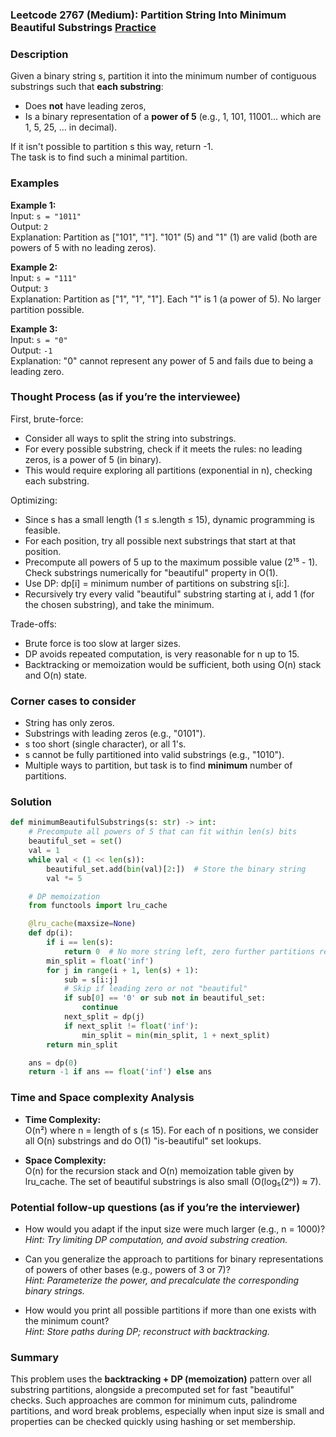 ### Leetcode 2767 (Medium): Partition String Into Minimum Beautiful Substrings [Practice](https://leetcode.com/problems/partition-string-into-minimum-beautiful-substrings)

### Description  
Given a binary string s, partition it into the minimum number of contiguous substrings such that **each substring**:
- Does **not** have leading zeros,
- Is a binary representation of a **power of 5** (e.g., 1, 101, 11001... which are 1, 5, 25, ... in decimal).

If it isn't possible to partition s this way, return -1.  
The task is to find such a minimal partition.

### Examples  

**Example 1:**  
Input: `s = "1011"`  
Output: `2`  
Explanation: Partition as ["101", "1"]. "101" (5) and "1" (1) are valid (both are powers of 5 with no leading zeros).

**Example 2:**  
Input: `s = "111"`  
Output: `3`  
Explanation: Partition as ["1", "1", "1"]. Each "1" is 1 (a power of 5). No larger partition possible.

**Example 3:**  
Input: `s = "0"`  
Output: `-1`  
Explanation: "0" cannot represent any power of 5 and fails due to being a leading zero.

### Thought Process (as if you’re the interviewee)  
First, brute-force:
- Consider all ways to split the string into substrings.
- For every possible substring, check if it meets the rules: no leading zeros, is a power of 5 (in binary).
- This would require exploring all partitions (exponential in n), checking each substring.

Optimizing:
- Since s has a small length (1 ≤ s.length ≤ 15), dynamic programming is feasible.
- For each position, try all possible next substrings that start at that position.
- Precompute all powers of 5 up to the maximum possible value (2¹⁵ - 1). Check substrings numerically for "beautiful" property in O(1).
- Use DP: dp[i] = minimum number of partitions on substring s[i:].
- Recursively try every valid "beautiful" substring starting at i, add 1 (for the chosen substring), and take the minimum.

Trade-offs:
- Brute force is too slow at larger sizes.
- DP avoids repeated computation, is very reasonable for n up to 15.
- Backtracking or memoization would be sufficient, both using O(n) stack and O(n) state.

### Corner cases to consider  
- String has only zeros.
- Substrings with leading zeros (e.g., "0101").
- s too short (single character), or all 1's.
- s cannot be fully partitioned into valid substrings (e.g., "1010").
- Multiple ways to partition, but task is to find **minimum** number of partitions.

### Solution

```python
def minimumBeautifulSubstrings(s: str) -> int:
    # Precompute all powers of 5 that can fit within len(s) bits
    beautiful_set = set()
    val = 1
    while val < (1 << len(s)):
        beautiful_set.add(bin(val)[2:])  # Store the binary string
        val *= 5

    # DP memoization
    from functools import lru_cache

    @lru_cache(maxsize=None)
    def dp(i):
        if i == len(s):
            return 0  # No more string left, zero further partitions required
        min_split = float('inf')
        for j in range(i + 1, len(s) + 1):
            sub = s[i:j]
            # Skip if leading zero or not "beautiful"
            if sub[0] == '0' or sub not in beautiful_set:
                continue
            next_split = dp(j)
            if next_split != float('inf'):
                min_split = min(min_split, 1 + next_split)
        return min_split

    ans = dp(0)
    return -1 if ans == float('inf') else ans
```

### Time and Space complexity Analysis  

- **Time Complexity:**  
  O(n²) where n = length of s (≤ 15). For each of n positions, we consider all O(n) substrings and do O(1) "is-beautiful" set lookups.

- **Space Complexity:**  
  O(n) for the recursion stack and O(n) memoization table given by lru_cache. The set of beautiful substrings is also small (O(log₅(2ⁿ)) ≈ 7).

### Potential follow-up questions (as if you’re the interviewer)  

- How would you adapt if the input size were much larger (e.g., n = 1000)?  
  *Hint: Try limiting DP computation, and avoid substring creation.*

- Can you generalize the approach to partitions for binary representations of powers of other bases (e.g., powers of 3 or 7)?  
  *Hint: Parameterize the power, and precalculate the corresponding binary strings.*

- How would you print all possible partitions if more than one exists with the minimum count?  
  *Hint: Store paths during DP; reconstruct with backtracking.*

### Summary
This problem uses the **backtracking + DP (memoization)** pattern over all substring partitions, alongside a precomputed set for fast "beautiful" checks. Such approaches are common for minimum cuts, palindrome partitions, and word break problems, especially when input size is small and properties can be checked quickly using hashing or set membership.